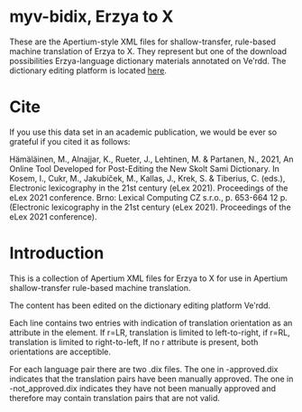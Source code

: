 # myv-bidix, Erzya to X

These are the Apertium-style XML files for shallow-transfer, rule-based machine translation of Erzya to X. They represent but one of the download possibilities Erzya-language dictionary materials annotated on Veʹrdd.
The dictionary editing platform is located [here](https://akusanat.com/verdd).
# Cite

If you use this data set in an academic publication, we would be ever so grateful if you cited it as follows:

Hämäläinen, M., Alnajjar, K., Rueter, J., Lehtinen, M. & Partanen, N., 2021, An Online Tool Developed for Post-Editing the New Skolt Sami Dictionary. In Kosem, I., Cukr, M., Jakubíček, M., Kallas, J., Krek, S. & Tiberius, C. (eds.), Electronic lexicography in the 21st century (eLex 2021). Proceedings of the eLex 2021 conference. Brno: Lexical Computing CZ s.r.o., p. 653-664 12 p. (Electronic lexicography in the 21st century (eLex 2021). Proceedings of the eLex 2021 conference).


# Introduction

This is a collection of Apertium XML files for Erzya to X for use in Apertium shallow-transfer rule-based machine translation.

The content has been edited on the dictionary editing platform Veʹrdd.

Each line contains two entries with indication of translation orientation as an attribute in the <e> element. If r=LR, translation is limited to left-to-right, if r=RL, translation is limited to right-to-left, If no r attribute is present, both orientations are acceptible.

For each language pair there are two .dix files. The one in -approved.dix indicates that the translation pairs have been manually approved. The one in -not_approved.dix indicates they have not been manually approved and therefore may contain translation pairs that are not valid.

